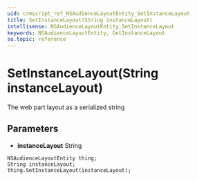 ```yaml
---
uid: crmscript_ref_NSAudienceLayoutEntity_SetInstanceLayout
title: SetInstanceLayout(String instanceLayout)
intellisense: NSAudienceLayoutEntity.SetInstanceLayout
keywords: NSAudienceLayoutEntity, GetInstanceLayout
so.topic: reference
---
```


# SetInstanceLayout(String instanceLayout)

The web part layout as a serialized string

## Parameters

* **instanceLayout** String

```crmscript
NSAudienceLayoutEntity thing;
String instanceLayout;
thing.SetInstanceLayout(instanceLayout);
```

